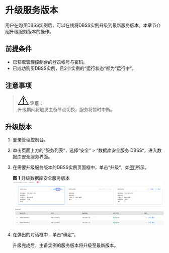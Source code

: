 # 升级服务版本<a name="ZH-CN_TOPIC_0111166372"></a>

用户在购买DBSS实例后，可以在线将DBSS实例升级到最新服务版本。本章节介绍升级服务版本的操作。

## 前提条件<a name="section26173815151056"></a>

-   已获取管理控制台的登录帐号与密码。
-   已成功购买DBSS实例，且2个实例的“运行状态“都为“运行中“。

## 注意事项<a name="section09665018337"></a>

>![](public_sys-resources/icon-notice.gif) **注意：**   
>升级期间将触发主备节点切换，服务将暂时中断。  

## 升级版本<a name="section12666112410212"></a>

1.  登录管理控制台。
2.  单击页面上方的“服务列表“，选择“安全“  \>  “数据库安全服务 DBSS“，进入数据库安全服务界面。
3.  在需要升级服务版本的DBSS实例页面框中，单击“升级“，如[图1](#fig565015594377)所示。

    **图 1**  升级数据库安全服务版本<a name="fig565015594377"></a>  
    ![](figures/升级数据库安全服务版本.png "升级数据库安全服务版本")

4.  在弹出的对话框中，单击“确定“。

    升级完成后，主备实例的服务版本将升级至最新版本。


